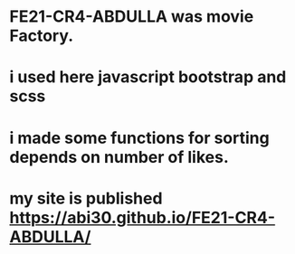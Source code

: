 # FE21-CR4-ABDULLA was movie Factory.
# i used here javascript bootstrap and scss
# i made some functions for sorting depends on number of likes.
# my site is published https://abi30.github.io/FE21-CR4-ABDULLA/
